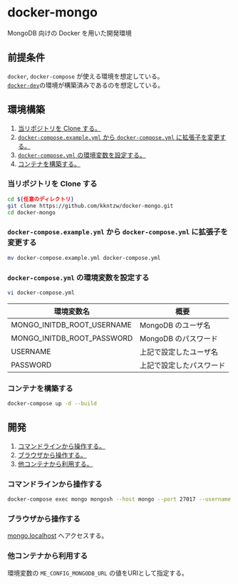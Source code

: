 # docker-mongo
MongoDB 向けの Docker を用いた開発環境

## 前提条件
`docker`, `docker-compose` が使える環境を想定している。  
[`docker-dev`](https://github.com/kkntzw/docker-dev)の環境が構築済みであるのを想定している。  

## 環境構築
1. [当リポジトリを Clone する。](#当リポジトリを-clone-する)
1. [`docker-compose.example.yml` から `docker-compose.yml` に拡張子を変更する。](#docker-composeexampleyml-から-docker-composeyml-に拡張子を変更する)
1. [`docker-compose.yml` の環境変数を設定する。](#docker-composeyml-の環境変数を設定する)
1. [コンテナを構築する。](#コンテナを構築する)

### 当リポジトリを Clone する
```bash
cd ${任意のディレクトリ}
git clone https://github.com/kkntzw/docker-mongo.git
cd docker-mongo
```

### `docker-compose.example.yml` から `docker-compose.yml` に拡張子を変更する
```bash
mv docker-compose.example.yml docker-compose.yml
```

### `docker-compose.yml` の環境変数を設定する
```bash
vi docker-compose.yml
```

| 環境変数名 | 概要 |
| --- | --- |
| MONGO_INITDB_ROOT_USERNAME | MongoDB のユーザ名 |
| MONGO_INITDB_ROOT_PASSWORD | MongoDB のパスワード |
| USERNAME | 上記で設定したユーザ名 |
| PASSWORD | 上記で設定したパスワード |

### コンテナを構築する
```bash
docker-compose up -d --build
```

## 開発
1. [コマンドラインから操作する。](#コマンドラインから操作する)
1. [ブラウザから操作する。](#ブラウザから操作する)
1. [他コンテナから利用する。](#他コンテナから利用する)


### コマンドラインから操作する
```bash
docker-compose exec mongo mongosh --host mongo --port 27017 --username ${ユーザ名}
```

### ブラウザから操作する
[mongo.localhost](http://mongo.localhost) へアクセスする。

### 他コンテナから利用する
環境変数の `ME_CONFIG_MONGODB_URL` の値をURIとして指定する。
